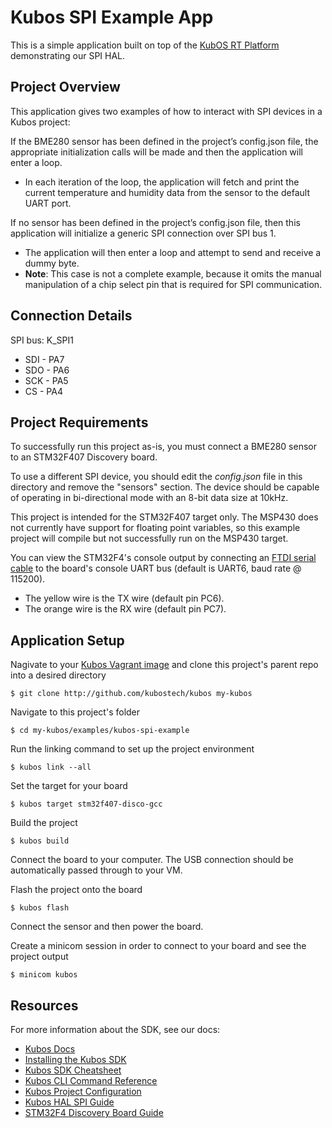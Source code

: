 # Kubos SPI Example App

This is a simple application built on top of the [KubOS RT Platform](https://github.com/kubostech/kubos/tree/master/kubos-rt) demonstrating our SPI HAL.

## Project Overview

This application gives two examples of how to interact with SPI devices in a Kubos project:

If the BME280 sensor has been defined in the project’s config.json file, the appropriate initialization calls will be made and then the application will enter a loop.
  - In each iteration of the loop, the application will fetch and print the current temperature and humidity data from the sensor to the default UART port.

If no sensor has been defined in the project’s config.json file, then this application will initialize a generic SPI connection over SPI bus 1.
  - The application will then enter a loop and attempt to send and receive a dummy byte.
  - **Note**: This case is not a complete example, because it omits the manual manipulation of a chip select pin that is required for SPI communication.

## Connection Details

SPI bus: K_SPI1
  - SDI - PA7
  - SDO - PA6
  - SCK - PA5
  - CS  - PA4
  
## Project Requirements

To successfully run this project as-is, you must connect a BME280 sensor to an STM32F407 Discovery board.

To use a different SPI device, you should edit the *config.json* file in this directory and remove the "sensors" section.
The device should be capable of operating in bi-directional mode with an 8-bit data size at 10kHz.

This project is intended for the STM32F407 target only. The MSP430 does not currently have support for floating point variables, so this example project will compile but not successfully run on the MSP430 target.

You can view the STM32F4's console output by connecting an [FTDI serial cable](https://cdn-shop.adafruit.com/1200x900/70-03.jpg) to the board's console UART bus (default is UART6, baud rate @ 115200).

-  The yellow wire is the TX wire (default pin PC6).
-  The orange wire is the RX wire (default pin PC7).

## Application Setup

Nagivate to your [Kubos Vagrant image](docs.kubos.co/sdk-installing.html) and clone this project's parent repo into a desired directory

    $ git clone http://github.com/kubostech/kubos my-kubos
    
Navigate to this project's folder

    $ cd my-kubos/examples/kubos-spi-example
    
Run the linking command to set up the project environment

    $ kubos link --all
    
Set the target for your board

    $ kubos target stm32f407-disco-gcc
    
Build the project

    $ kubos build
    
Connect the board to your computer. The USB connection should be automatically passed through to your VM.

Flash the project onto the board

    $ kubos flash

Connect the sensor and then power the board.

Create a minicom session in order to connect to your board and see the project output

    $ minicom kubos

## Resources

For more information about the SDK, see our docs:

- [Kubos Docs](http://docs.kubos.co)
- [Installing the Kubos SDK](http://docs.kubos.co/latest/sdk-installing.html)
- [Kubos SDK Cheatsheet](http://docs.kubos.co/latest/sdk-cheatsheet.html) 
- [Kubos CLI Command Reference](http://docs.kubos.co/latest/sdk-reference.html) 
- [Kubos Project Configuration](http://docs.kubos.co/latest/sdk-project-config.html)
- [Kubos HAL SPI Guide](http://http://docs.kubos.co/latest/kubos-hal/spi.html)
- [STM32F4 Discovery Board Guide](http://docs.kubos.co/latest/stm32f4-discovery-board-guide.html)
